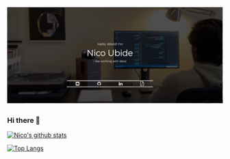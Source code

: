 # [![Nico Ubide Header](https://raw.githubusercontent.com/nicoubide/nicoubide/main/header.png "Header")](https://nicoubide.com)



### Hi there 👋

[![Nico's github stats](https://github-readme-stats.vercel.app/api?username=nicoubide&show_icons=true&theme=tokyonight)](https://github.com/anuraghazra/github-readme-stats)

[![Top Langs](https://github-readme-stats.vercel.app/api/top-langs/?username=nicoubide&theme=tokyonight)](https://github.com/anuraghazra/github-readme-stats)



<!--
**nicoubide/nicoubide** is a ✨ _special_ ✨ repository because its `README.md` (this file) appears on your GitHub profile.

Here are some ideas to get you started:

- 🔭 I’m currently working on ...
- 🌱 I’m currently learning ...
- 👯 I’m looking to collaborate on ...
- 🤔 I’m looking for help with ...
- 💬 Ask me about ...
- 📫 How to reach me: ...
- 😄 Pronouns: ...
- ⚡ Fun fact: ...
-->
